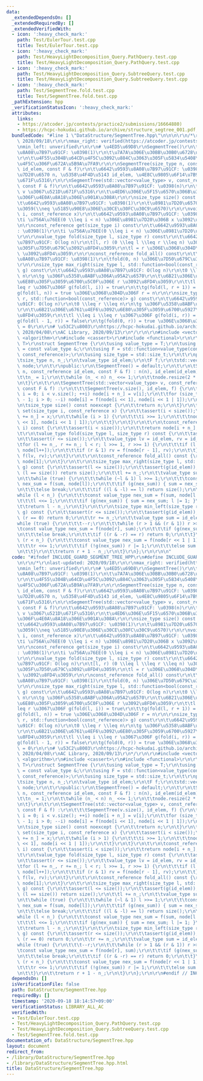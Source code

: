 ```yaml
---
data:
  _extendedDependsOn: []
  _extendedRequiredBy: []
  _extendedVerifiedWith:
  - icon: ':heavy_check_mark:'
    path: Test/EulerTour.test.cpp
    title: Test/EulerTour.test.cpp
  - icon: ':heavy_check_mark:'
    path: Test/HeavyLightDecomposition_Query.PathQuery.test.cpp
    title: Test/HeavyLightDecomposition_Query.PathQuery.test.cpp
  - icon: ':heavy_check_mark:'
    path: Test/HeavyLightDecomposition_Query.SubtreeQuery.test.cpp
    title: Test/HeavyLightDecomposition_Query.SubtreeQuery.test.cpp
  - icon: ':heavy_check_mark:'
    path: Test/SegmentTree.fold.test.cpp
    title: Test/SegmentTree.fold.test.cpp
  _pathExtension: hpp
  _verificationStatusIcon: ':heavy_check_mark:'
  attributes:
    links:
    - https://atcoder.jp/contests/practice2/submissions/16664880)
    - https://hcpc-hokudai.github.io/archive/structure_segtree_001.pdf,
  bundledCode: "#line 1 \"DataStructure/SegmentTree.hpp\"\n\n\n\r\n/*\r\nlast-updated:\
    \ 2020/09/18\r\n\r\nmax_right: verified(https://atcoder.jp/contests/practice2/submissions/16664880)\r\
    \nmin_left: unverified\r\n\r\n# \u4ED5\u69D8\r\nSegmentTree()\r\n\t\u6642\u9593\
    \u8A08\u7B97\u91CF: \u0398(1)\r\n\t\u7A7A\u306E\u30BB\u30B0\u6728\u3092\u4F5C\u6210\
    \r\n\t\u4F55\u304B\u64CD\u4F5C\u3092\u884C\u3063\u305F\u5834\u5408\u306E\u52D5\
    \u4F5C\u306F\u672A\u5B9A\u7FA9\r\n\r\nSegmentTree(size_type n, const_reference\
    \ id_elem, const F & f)\r\n\t\u6642\u9593\u8A08\u7B97\u91CF: \u0398(n)\r\n\t\u8981\
    \u7D20\u6570 n, \u5358\u4F4D\u5143 id_elem, \u4E8C\u9805\u6F14\u7B97 f \u3067\u521D\
    \u671F\u5316\r\n\r\nSegmentTree(std::vector<value_type> v, const_reference id_elem,\
    \ const F & f)\r\n\t\u6642\u9593\u8A08\u7B97\u91CF: \u0398(n)\r\n\t\u914D\u5217\
    \ v \u3067\u521D\u671F\u5316\r\n\t\u4ED6\u306E\u5F15\u6570\u306B\u3064\u3044\u3066\
    \u306F\u4E0A\u8A18\u306E\u901A\u308A\r\n\r\nsize_type size() const noexcept\r\n\
    \t\u6642\u9593\u8A08\u7B97\u91CF: \u0398(1)\r\n\t\u8981\u7D20\u6570\u3092\u8FD4\
    \u3059(\\neq \u5185\u90E8\u306E\u30CE\u30FC\u30C9\u6570)\r\n\r\nvoid set(size_type\
    \ i, const_reference x)\r\n\t\u6642\u9593\u8A08\u7B97\u91CF: \u0398(log n)\r\n\
    \ti \u756A\u76EE(0 \\leq i < n) \u306E\u8981\u7D20\u306B x \u3092\u4EE3\u5165\r\
    \n\r\nconst_reference get(size_type i) const\r\n\t\u6642\u9593\u8A08\u7B97\u91CF\
    : \u0398(1)\r\n\ti \u756A\u76EE(0 \\leq i < n) \u306E\u8981\u7D20\u3092\u8FD4\u3059\
    \r\n\r\nvalue_type fold(size_type l, size_type r) const\r\n\t\u6642\u9593\u8A08\
    \u7B97\u91CF: O(log n)\r\n\t[l, r) (0 \\leq l \\leq r \\leq n) \u3092 fold \u3057\
    \u305F\u7D50\u679C\u3092\u8FD4\u3059\r\n\tl = r \u306E\u3068\u304D\u306F id_elem\
    \ \u3092\u8FD4\u3059\r\n\r\nconst_reference fold_all() const\r\n\t\u6642\u9593\
    \u8A08\u7B97\u91CF: \u0398(1)\r\n\tfold(0, n) \u306E\u7D50\u679C\u3092\u8FD4\u3059\
    \r\n\r\nsize_type max_right(size_type l, std::function<bool(const_reference)>\
    \ g) const\r\n\t\u6642\u9593\u8A08\u7B97\u91CF: O(log n)\r\n\t0 \\leq l \\leq\
    \ n\r\n\tg \u306F\u5358\u8ABF\u306A\u95A2\u6570\r\n\t\u6B21\u306E\u6761\u4EF6\u3092\
    \u6E80\u305F\u3059\u6700\u5C0F\u306E r \u3092\u8FD4\u3059\r\n\t\tl \\leq i \\\
    leq r \u3067\u306F g(fold(l, i)) = true\r\n\t\tg(fold(l, r + 1)) = false\r\n\t\
    g(fold(l, n)) = true \u306E\u3068\u304D\u306F r = n\r\n\r\nsize_type min_left(size_type\
    \ r, std::function<bool(const_reference)> g) const\r\n\t\u6642\u9593\u8A08\u7B97\
    \u91CF: O(log n)\r\n\t0 \\leq r \\leq n\r\n\tg \u306F\u5358\u8ABF\u306A\u95A2\u6570\
    \r\n\t\u6B21\u306E\u6761\u4EF6\u3092\u6E80\u305F\u3059\u6700\u5927\u306E l \u3092\
    \u8FD4\u3059\r\n\t\tl \\leq i \\leq r \u3067\u306F g(fold(i, r)) = true\r\n\t\t\
    g(fold(l - 1, r)) = false\r\n\tg(fold(0, r)) = true \u306E\u3068\u304D\u306F l\
    \ = 0\r\n\r\n# \u53C2\u8003\r\nhttps://hcpc-hokudai.github.io/archive/structure_segtree_001.pdf,\
    \ 2020/04/08\r\nAC Library, 2020/09/13\r\n*/\r\n\r\n#include <vector>\r\n#include\
    \ <algorithm>\r\n#include <cassert>\r\n#include <functional>\r\n\r\ntemplate<typename\
    \ T>\r\nstruct SegmentTree {\r\n\tusing value_type = T;\r\n\tusing const_reference\
    \ = const value_type &;\r\n\tusing F = std::function<value_type(const_reference,\
    \ const_reference)>;\r\n\tusing size_type = std::size_t;\r\n\t\r\nprivate:\r\n\
    \tsize_type n, n_;\r\n\tvalue_type id_elem;\r\n\tF f;\r\n\tstd::vector<value_type>\
    \ node;\r\n\t\r\npublic:\r\n\tSegmentTree() = default;\r\n\t\r\n\tSegmentTree(size_type\
    \ n, const_reference id_elem, const F & f) : n(n), id_elem(id_elem), f(f) {\r\n\
    \t\tn_ = 1;\r\n\t\twhile (n_ < n) n_ <<= 1;\r\n\t\tnode.resize(2 * n_, id_elem);\r\
    \n\t}\r\n\t\r\n\tSegmentTree(std::vector<value_type> v, const_reference id_elem,\
    \ const F & f) :\r\n\t\t\tSegmentTree(v.size(), id_elem, f) {\r\n\t\tfor (size_type\
    \ i = 0; i < v.size(); ++i) node[i + n_] = v[i];\r\n\t\tfor (size_type i = n_\
    \ - 1; i > 0; --i) node[i] = f(node[i << 1], node[i << 1 | 1]);\r\n\t}\r\n\t\r\
    \n\tsize_type size() const noexcept {\r\n\t\treturn n;\r\n\t}\r\n\t\r\n\tvoid\
    \ set(size_type i, const_reference x) {\r\n\t\tassert(i < size());\r\n\t\tnode[i\
    \ += n_] = x;\r\n\t\twhile (i > 1) {\r\n\t\t\ti >>= 1;\r\n\t\t\tnode[i] = f(node[i\
    \ << 1], node[i << 1 | 1]);\r\n\t\t}\r\n\t}\r\n\t\r\n\tconst_reference get(size_type\
    \ i) const {\r\n\t\tassert(i < size());\r\n\t\treturn node[i + n_];\r\n\t}\r\n\
    \t\r\n\tvalue_type fold(size_type l, size_type r) const {\r\n\t\tassert(l <= r);\r\
    \n\t\tassert(r <= size());\r\n\t\tvalue_type lv = id_elem, rv = id_elem;\r\n\t\
    \tfor (l += n_, r += n_; l < r; l >>= 1, r >>= 1) {\r\n\t\t\tif (l & 1) lv = f(lv,\
    \ node[l++]);\r\n\t\t\tif (r & 1) rv = f(node[r - 1], rv);\r\n\t\t}\r\n\t\treturn\
    \ f(lv, rv);\r\n\t}\r\n\t\r\n\tconst_reference fold_all() const {\r\n\t\treturn\
    \ node[1];\r\n\t}\r\n\t\r\n\tsize_type max_right(size_type l, std::function<bool(const_reference)>\
    \ g) const {\r\n\t\tassert(l <= size());\r\n\t\tassert(g(id_elem));\r\n\t\tif\
    \ (l == size()) return size();\r\n\t\tl += n_;\r\n\t\tvalue_type sum = id_elem;\r\
    \n\t\twhile (true) {\r\n\t\t\twhile (~l & 1) l >>= 1;\r\n\t\t\tconst value_type\
    \ nex_sum = f(sum, node[l]);\r\n\t\t\tif (g(nex_sum)) { sum = nex_sum; ++l; }\r\
    \n\t\t\telse break;\r\n\t\t\tif ((l & -l) == l) return size();\r\n\t\t}\r\n\t\t\
    while (l < n_) {\r\n\t\t\tconst value_type nex_sum = f(sum, node[l << 1]);\r\n\
    \t\t\tl <<= 1;\r\n\t\t\tif (g(nex_sum)) { sum = nex_sum; l |= 1; }\r\n\t\t}\r\n\
    \t\treturn l - n_;\r\n\t}\r\n\t\r\n\tsize_type min_left(size_type r, std::function<bool(const_reference)>\
    \ g) const {\r\n\t\tassert(r <= size());\r\n\t\tassert(g(id_elem));\r\n\t\tif\
    \ (r == 0) return 0;\r\n\t\tr += n_;\r\n\t\tvalue_type sum = id_elem;\r\n\t\t\
    while (true) {\r\n\t\t\t--r;\r\n\t\t\twhile (r > 1 && (r & 1)) r >>= 1;\r\n\t\t\
    \tconst value_type nex_sum = f(node[r], sum);\r\n\t\t\tif (g(nex_sum)) sum = nex_sum;\r\
    \n\t\t\telse break;\r\n\t\t\tif ((r & -r) == r) return 0;\r\n\t\t}\r\n\t\twhile\
    \ (r < n_) {\r\n\t\t\tconst value_type nex_sum = f(node[r << 1 | 1], sum);\r\n\
    \t\t\tr <<= 1;\r\n\t\t\tif (!g(nex_sum)) r |= 1;\r\n\t\t\telse sum = nex_sum;\r\
    \n\t\t}\r\n\t\treturn r + 1 - n_;\r\n\t}\r\n};\r\n\r\n\n"
  code: "#ifndef INCLUDE_GUARD_SEGMENT_TREE_HPP\r\n#define INCLUDE_GUARD_SEGMENT_TREE_HPP\r\
    \n\r\n/*\r\nlast-updated: 2020/09/18\r\n\r\nmax_right: verified(https://atcoder.jp/contests/practice2/submissions/16664880)\r\
    \nmin_left: unverified\r\n\r\n# \u4ED5\u69D8\r\nSegmentTree()\r\n\t\u6642\u9593\
    \u8A08\u7B97\u91CF: \u0398(1)\r\n\t\u7A7A\u306E\u30BB\u30B0\u6728\u3092\u4F5C\u6210\
    \r\n\t\u4F55\u304B\u64CD\u4F5C\u3092\u884C\u3063\u305F\u5834\u5408\u306E\u52D5\
    \u4F5C\u306F\u672A\u5B9A\u7FA9\r\n\r\nSegmentTree(size_type n, const_reference\
    \ id_elem, const F & f)\r\n\t\u6642\u9593\u8A08\u7B97\u91CF: \u0398(n)\r\n\t\u8981\
    \u7D20\u6570 n, \u5358\u4F4D\u5143 id_elem, \u4E8C\u9805\u6F14\u7B97 f \u3067\u521D\
    \u671F\u5316\r\n\r\nSegmentTree(std::vector<value_type> v, const_reference id_elem,\
    \ const F & f)\r\n\t\u6642\u9593\u8A08\u7B97\u91CF: \u0398(n)\r\n\t\u914D\u5217\
    \ v \u3067\u521D\u671F\u5316\r\n\t\u4ED6\u306E\u5F15\u6570\u306B\u3064\u3044\u3066\
    \u306F\u4E0A\u8A18\u306E\u901A\u308A\r\n\r\nsize_type size() const noexcept\r\n\
    \t\u6642\u9593\u8A08\u7B97\u91CF: \u0398(1)\r\n\t\u8981\u7D20\u6570\u3092\u8FD4\
    \u3059(\\neq \u5185\u90E8\u306E\u30CE\u30FC\u30C9\u6570)\r\n\r\nvoid set(size_type\
    \ i, const_reference x)\r\n\t\u6642\u9593\u8A08\u7B97\u91CF: \u0398(log n)\r\n\
    \ti \u756A\u76EE(0 \\leq i < n) \u306E\u8981\u7D20\u306B x \u3092\u4EE3\u5165\r\
    \n\r\nconst_reference get(size_type i) const\r\n\t\u6642\u9593\u8A08\u7B97\u91CF\
    : \u0398(1)\r\n\ti \u756A\u76EE(0 \\leq i < n) \u306E\u8981\u7D20\u3092\u8FD4\u3059\
    \r\n\r\nvalue_type fold(size_type l, size_type r) const\r\n\t\u6642\u9593\u8A08\
    \u7B97\u91CF: O(log n)\r\n\t[l, r) (0 \\leq l \\leq r \\leq n) \u3092 fold \u3057\
    \u305F\u7D50\u679C\u3092\u8FD4\u3059\r\n\tl = r \u306E\u3068\u304D\u306F id_elem\
    \ \u3092\u8FD4\u3059\r\n\r\nconst_reference fold_all() const\r\n\t\u6642\u9593\
    \u8A08\u7B97\u91CF: \u0398(1)\r\n\tfold(0, n) \u306E\u7D50\u679C\u3092\u8FD4\u3059\
    \r\n\r\nsize_type max_right(size_type l, std::function<bool(const_reference)>\
    \ g) const\r\n\t\u6642\u9593\u8A08\u7B97\u91CF: O(log n)\r\n\t0 \\leq l \\leq\
    \ n\r\n\tg \u306F\u5358\u8ABF\u306A\u95A2\u6570\r\n\t\u6B21\u306E\u6761\u4EF6\u3092\
    \u6E80\u305F\u3059\u6700\u5C0F\u306E r \u3092\u8FD4\u3059\r\n\t\tl \\leq i \\\
    leq r \u3067\u306F g(fold(l, i)) = true\r\n\t\tg(fold(l, r + 1)) = false\r\n\t\
    g(fold(l, n)) = true \u306E\u3068\u304D\u306F r = n\r\n\r\nsize_type min_left(size_type\
    \ r, std::function<bool(const_reference)> g) const\r\n\t\u6642\u9593\u8A08\u7B97\
    \u91CF: O(log n)\r\n\t0 \\leq r \\leq n\r\n\tg \u306F\u5358\u8ABF\u306A\u95A2\u6570\
    \r\n\t\u6B21\u306E\u6761\u4EF6\u3092\u6E80\u305F\u3059\u6700\u5927\u306E l \u3092\
    \u8FD4\u3059\r\n\t\tl \\leq i \\leq r \u3067\u306F g(fold(i, r)) = true\r\n\t\t\
    g(fold(l - 1, r)) = false\r\n\tg(fold(0, r)) = true \u306E\u3068\u304D\u306F l\
    \ = 0\r\n\r\n# \u53C2\u8003\r\nhttps://hcpc-hokudai.github.io/archive/structure_segtree_001.pdf,\
    \ 2020/04/08\r\nAC Library, 2020/09/13\r\n*/\r\n\r\n#include <vector>\r\n#include\
    \ <algorithm>\r\n#include <cassert>\r\n#include <functional>\r\n\r\ntemplate<typename\
    \ T>\r\nstruct SegmentTree {\r\n\tusing value_type = T;\r\n\tusing const_reference\
    \ = const value_type &;\r\n\tusing F = std::function<value_type(const_reference,\
    \ const_reference)>;\r\n\tusing size_type = std::size_t;\r\n\t\r\nprivate:\r\n\
    \tsize_type n, n_;\r\n\tvalue_type id_elem;\r\n\tF f;\r\n\tstd::vector<value_type>\
    \ node;\r\n\t\r\npublic:\r\n\tSegmentTree() = default;\r\n\t\r\n\tSegmentTree(size_type\
    \ n, const_reference id_elem, const F & f) : n(n), id_elem(id_elem), f(f) {\r\n\
    \t\tn_ = 1;\r\n\t\twhile (n_ < n) n_ <<= 1;\r\n\t\tnode.resize(2 * n_, id_elem);\r\
    \n\t}\r\n\t\r\n\tSegmentTree(std::vector<value_type> v, const_reference id_elem,\
    \ const F & f) :\r\n\t\t\tSegmentTree(v.size(), id_elem, f) {\r\n\t\tfor (size_type\
    \ i = 0; i < v.size(); ++i) node[i + n_] = v[i];\r\n\t\tfor (size_type i = n_\
    \ - 1; i > 0; --i) node[i] = f(node[i << 1], node[i << 1 | 1]);\r\n\t}\r\n\t\r\
    \n\tsize_type size() const noexcept {\r\n\t\treturn n;\r\n\t}\r\n\t\r\n\tvoid\
    \ set(size_type i, const_reference x) {\r\n\t\tassert(i < size());\r\n\t\tnode[i\
    \ += n_] = x;\r\n\t\twhile (i > 1) {\r\n\t\t\ti >>= 1;\r\n\t\t\tnode[i] = f(node[i\
    \ << 1], node[i << 1 | 1]);\r\n\t\t}\r\n\t}\r\n\t\r\n\tconst_reference get(size_type\
    \ i) const {\r\n\t\tassert(i < size());\r\n\t\treturn node[i + n_];\r\n\t}\r\n\
    \t\r\n\tvalue_type fold(size_type l, size_type r) const {\r\n\t\tassert(l <= r);\r\
    \n\t\tassert(r <= size());\r\n\t\tvalue_type lv = id_elem, rv = id_elem;\r\n\t\
    \tfor (l += n_, r += n_; l < r; l >>= 1, r >>= 1) {\r\n\t\t\tif (l & 1) lv = f(lv,\
    \ node[l++]);\r\n\t\t\tif (r & 1) rv = f(node[r - 1], rv);\r\n\t\t}\r\n\t\treturn\
    \ f(lv, rv);\r\n\t}\r\n\t\r\n\tconst_reference fold_all() const {\r\n\t\treturn\
    \ node[1];\r\n\t}\r\n\t\r\n\tsize_type max_right(size_type l, std::function<bool(const_reference)>\
    \ g) const {\r\n\t\tassert(l <= size());\r\n\t\tassert(g(id_elem));\r\n\t\tif\
    \ (l == size()) return size();\r\n\t\tl += n_;\r\n\t\tvalue_type sum = id_elem;\r\
    \n\t\twhile (true) {\r\n\t\t\twhile (~l & 1) l >>= 1;\r\n\t\t\tconst value_type\
    \ nex_sum = f(sum, node[l]);\r\n\t\t\tif (g(nex_sum)) { sum = nex_sum; ++l; }\r\
    \n\t\t\telse break;\r\n\t\t\tif ((l & -l) == l) return size();\r\n\t\t}\r\n\t\t\
    while (l < n_) {\r\n\t\t\tconst value_type nex_sum = f(sum, node[l << 1]);\r\n\
    \t\t\tl <<= 1;\r\n\t\t\tif (g(nex_sum)) { sum = nex_sum; l |= 1; }\r\n\t\t}\r\n\
    \t\treturn l - n_;\r\n\t}\r\n\t\r\n\tsize_type min_left(size_type r, std::function<bool(const_reference)>\
    \ g) const {\r\n\t\tassert(r <= size());\r\n\t\tassert(g(id_elem));\r\n\t\tif\
    \ (r == 0) return 0;\r\n\t\tr += n_;\r\n\t\tvalue_type sum = id_elem;\r\n\t\t\
    while (true) {\r\n\t\t\t--r;\r\n\t\t\twhile (r > 1 && (r & 1)) r >>= 1;\r\n\t\t\
    \tconst value_type nex_sum = f(node[r], sum);\r\n\t\t\tif (g(nex_sum)) sum = nex_sum;\r\
    \n\t\t\telse break;\r\n\t\t\tif ((r & -r) == r) return 0;\r\n\t\t}\r\n\t\twhile\
    \ (r < n_) {\r\n\t\t\tconst value_type nex_sum = f(node[r << 1 | 1], sum);\r\n\
    \t\t\tr <<= 1;\r\n\t\t\tif (!g(nex_sum)) r |= 1;\r\n\t\t\telse sum = nex_sum;\r\
    \n\t\t}\r\n\t\treturn r + 1 - n_;\r\n\t}\r\n};\r\n\r\n#endif // INCLUDE_GUARD_SEGMENT_TREE_HPP"
  dependsOn: []
  isVerificationFile: false
  path: DataStructure/SegmentTree.hpp
  requiredBy: []
  timestamp: '2020-09-18 18:14:57+09:00'
  verificationStatus: LIBRARY_ALL_AC
  verifiedWith:
  - Test/EulerTour.test.cpp
  - Test/HeavyLightDecomposition_Query.PathQuery.test.cpp
  - Test/HeavyLightDecomposition_Query.SubtreeQuery.test.cpp
  - Test/SegmentTree.fold.test.cpp
documentation_of: DataStructure/SegmentTree.hpp
layout: document
redirect_from:
- /library/DataStructure/SegmentTree.hpp
- /library/DataStructure/SegmentTree.hpp.html
title: DataStructure/SegmentTree.hpp
---
```

